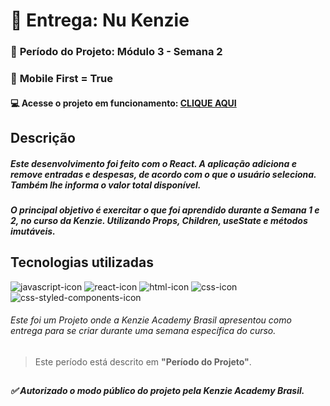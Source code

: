 # 🏁 Entrega: Nu Kenzie

### :date: **Período do Projeto:** Módulo 3 - Semana 2
### :iphone: **Mobile First =** True
#### :computer: Acesse o projeto em funcionamento: [CLIQUE AQUI](https://nu-kenzie-plum-seven.vercel.app/) 


## **Descrição** 
##### Este desenvolvimento foi feito com o React. A aplicação adiciona e remove entradas e despesas, de acordo com o que o usuário seleciona. Também lhe informa o valor total disponível.

##### O principal objetivo é exercitar o que foi aprendido durante a Semana 1 e 2, no curso da Kenzie. Utilizando Props, Children, useState e métodos imutáveis.

## Tecnologias utilizadas

<div>
    <img src="https://img.shields.io/badge/JavaScript-F7DF1E?style=for-the-badge&logo=javascript&logoColor=black" alt="javascript-icon">
    <img src="https://img.shields.io/badge/React-20232A?style=for-the-badge&logo=react&logoColor=61DAFB" alt="react-icon">
    <img src="https://img.shields.io/badge/HTML5-E34F26?style=for-the-badge&logo=html5&logoColor=white" alt="html-icon">
    <img src="https://img.shields.io/badge/CSS3-1572B6?style=for-the-badge&logo=css3&logoColor=white" alt="css-icon">
    <img src="https://img.shields.io/badge/styled--components-DB7093?style=for-the-badge&logo=styled-components&logoColor=white" alt="css-styled-components-icon">
</div>

###### Este foi um Projeto onde a Kenzie Academy Brasil apresentou como entrega para se criar durante uma semana específica do curso.
> Este período está descrito em **"Período do Projeto"**.
##
##### :white_check_mark: Autorizado o modo público do projeto pela Kenzie Academy Brasil.
